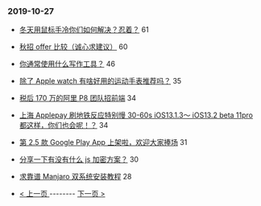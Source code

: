 ### 2019-10-27 
- [冬天用鼠标手冷你们如何解决？忍着？](https://www.v2ex.com/t/613391) 61
- [秋招 offer 比较（诚心求建议）](https://www.v2ex.com/t/613368) 60
- [你通常使用什么写作工具？](https://www.v2ex.com/t/613383) 46
- [除了 Apple watch 有啥好用的运动手表推荐吗？](https://www.v2ex.com/t/613337) 35
- [税后 170 万的阿里 P8 团队招前端](https://www.v2ex.com/t/613382) 34
- [上海 Applepay 刷地铁反应特别慢 30-60s iOS13.1.3～ iOS13.2 beta 11pro 都这样，你们也会呢！？](https://www.v2ex.com/t/613278) 34
- [第 2.5 款 Google Play App 上架啦，欢迎大家捧场](https://www.v2ex.com/t/613366) 31
- [分享一下有没有什么 js 加密方案？](https://www.v2ex.com/t/613330) 30
- [求靠谱 Manjaro 双系统安装教程](https://www.v2ex.com/t/613321) 28 

- [ < 上一页 ](https://github.com/able8/v2ex-hot-record/blob/master/2019-10-26.md) -------- [ 下一页 > ](https://github.com/able8/v2ex-hot-record/blob/master/2019-10-28.md)